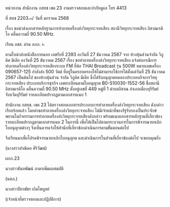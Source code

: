 <!-- image -->

หน่วยงาน   สำนักงาน กสทช เขต 23     งานตรวจสอบและกำกับดูแล        โทร 4413

ที่  สทช 2203.๓/	 วันที่       มกราคม  2568

เรื่อง   ขอนำส่งเอกสารหลักฐานการทำลายเครื่องส่งวิทยุกระจายเสียง สถานีวิทยุกระจายเสียง อิสาณเรดิโอ คลื่นความถี่ 90.50 MHz.

เรียน  อขส. ผ่าน อภภ. ๒

ตามใบนำส่งหนังสือภายนอก เลขรับที่ 2393 ลงวันที่ 27 ธันวาคม 2567 จาก 	ห้างหุ้นส่วนจำกัด วิภูดิศ มีเดีย ลงวันที่ 25 ธันวาคม 2567 เรื่อง ขอทำลายเครื่องส่งวิทยุกระจายเสียง แจ้งต่อกรณีการทำลายเครื่องส่งวิทยุกระจายเสียงระบบ FM ยี่ห้อ THAI Broadcast รุ่น 500W หมายเลขเครื่อง 090657-125 กำลังส่ง 500 วัตต์ ที่อยู่ในครอบครองให้ไม่สามารถใช้การได้ตั้งแต่วันที่ 25 ธันวาคม 2567 เป็นต้นไป ของห้างหุ้นส่วน จำกัด วิภูดิศ มีเดีย ซึ่งได้รับอนุญาตทดลองประกอบกิจการวิทยุกระจายเสียง ประเภทบริการธุรกิจ เลขทะเบียนตามใบอนุญาต B0-S10030-1552-56 ชื่อสถานี อิสาณเรดิโอ คลื่นความถี่ 90.50 MHz ตั้งอยู่เลขที่ 449 หมู่ที่ 1 ตำบลอิสาณ อำเภอเมืองบุรีรัมย์ จังหวัดบุรีรัมย์ รายละเอียดปรากฏตามเอกสารแนบ 1

สำนักงาน กสทช. เขต 23 ได้ตรวจสอบเอกสารประกอบการทำลายเครื่องส่งวิทยุกระจายเสียง ดังกล่าวเรียบร้อยแล้ว โดยคำขอทำลายเครื่องส่งวิทยุกระจายเสียง ได้มีเจ้าหน้าที่ของรัฐรับรองเป็นประจักษ์พยานในกิจกรรมการทำลายเครื่องส่งวิทยุกระจายเสียงดังกล่าว พร้อมแนบเอกสารหลักฐานที่เกี่ยวข้อง รายละเอียดปรากฏตามเอกสารแนบ 2  ในการนี้ เพื่อให้เป็นไปตามกระบวนการในการพิจารณายกเลิกใบอนุญาตต่างๆ จึงเห็นควรแจ้งให้สำนักที่เกี่ยวข้องดำเนินการตามขั้นตอนต่อไป

จึงเรียนมาเพื่อโปรดพิจารณายกเลิกใบอนุญาต และดำเนินการในส่วนที่เกี่ยวข้องต่อไป จะขอบคุณยิ่ง

(นางสาวปาณิดล ศิริวัฒน์)

ผภภ.23

นางสาวธันยพัฒน์ ภาดาเพิ่มผลสมบัติ

(นตภ.)

นางสาวปิยาพัชร เกิดไพบูลย์

(เจ้าหน้าที่ตรวจสอบและปฏิบัติการ)